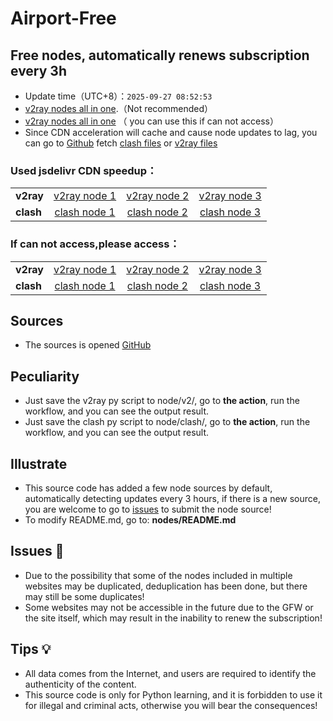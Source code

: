 # Airport-Free
## Free nodes, automatically renews subscription every 3h

- Update time（UTC+8）：`2025-09-27 08:52:53`
- [v2ray nodes all in one](https://cdn.jsdelivr.net/gh/xiaoji235/airport-free/v2ray.txt).（Not recommended）
- [v2ray nodes all in one](https://j.1win.ggff.net/https://github.com/xiaoji235/airport-free/blob/main/v2ray.txt) （ you can use this if can not access）
- Since CDN acceleration will cache and cause node updates to lag, you can go to [Github](https://github.com/xiaoji235/airport-free) fetch [clash files](https://github.com/xiaoji235/airport-free/tree/main/clash) or [v2ray files](https://github.com/xiaoji235/airport-free/tree/main/v2ray)

### Used jsdelivr CDN speedup：

<table style="width:90%">
<tr><td><strong>v2ray</strong></td>
<td align="center"><a href="https://cdn.jsdelivr.net/gh/xiaoji235/airport-free/v2ray/clashnodecc.txt">v2ray node 1</a></td>
<td align="center"><a href="https://cdn.jsdelivr.net/gh/xiaoji235/airport-free/v2ray/naidounode.txt">v2ray node 2</a></td>
<td align="center"><a href="https://cdn.jsdelivr.net/gh/xiaoji235/airport-free/v2ray/v2rayshare.txt">v2ray node 3</a></td>


</tr>
<tr><td><strong>clash</strong></td>
<td align="center"><a href="https://cdn.jsdelivr.net/gh/xiaoji235/airport-free/clash/clashnodecc.txt">clash node 1</a></td>
<td align="center"><a href="https://cdn.jsdelivr.net/gh/xiaoji235/airport-free/clash/naidounode.txt">clash node 2</a></td>
<td align="center"><a href="https://cdn.jsdelivr.net/gh/xiaoji235/airport-free/clash/v2rayshare.txt">clash node 3</a></td>


</tr>
</table>

### If can not access,please access：

<table style="width:90%">
<tr><td><strong>v2ray</strong></td>
<td align="center"><a href="https://j.1win.ggff.net/https://github.com/xiaoji235/airport-free/blob/main/v2ray/clashnodecc.txt">v2ray node 1</a></td>
<td align="center"><a href="https://j.1win.ggff.net/https://github.com/xiaoji235/airport-free/blob/main/v2ray/naidounode.txt">v2ray node 2</a></td>
<td align="center"><a href="https://j.1win.ggff.net/https://github.com/xiaoji235/airport-free/blob/main/v2ray/v2rayshare.txt">v2ray node 3</a></td>


</tr>
<tr><td><strong>clash</strong></td>
<td align="center"><a href="https://j.1win.ggff.net/https://github.com/xiaoji235/airport-free/blob/main/clash/clashnodecc.txt">clash node 1</a></td>
<td align="center"><a href="https://j.1win.ggff.net/https://github.com/xiaoji235/airport-free/blob/main/clash/naidounode.txt">clash node 2</a></td>
<td align="center"><a href="https://j.1win.ggff.net/https://github.com/xiaoji235/airport-free/blob/main/clash/v2rayshare.txt">clash node 3</a></td>


</tr>
</table>

## Sources
- The sources is opened [GitHub](https://github.com/xiaoji235/airport-free/tree/main)

## Peculiarity
- Just save the v2ray py script to node/v2/, go to <strong>the action</strong>, run the workflow, and you can see the output result.
- Just save the clash py script to node/clash/, go to <strong>the action</strong>, run the workflow, and you can see the output result.

## Illustrate
- This source code has added a few node sources by default, automatically detecting updates every 3 hours, if there is a new source, you are welcome to go to [issues](https://github.com/xiaoji235/airport-free/issues) to submit the node source!
- To modify README.md, go to: <strong>nodes/README.md</strong>

## Issues 🐞
- Due to the possibility that some of the nodes included in multiple websites may be duplicated, deduplication has been done, but there may still be some duplicates!
- Some websites may not be accessible in the future due to the GFW or the site itself, which may result in the inability to renew the subscription!

## Tips 💡
- All data comes from the Internet, and users are required to identify the authenticity of the content.
- This source code is only for Python learning, and it is forbidden to use it for illegal and criminal acts, otherwise you will bear the consequences!
